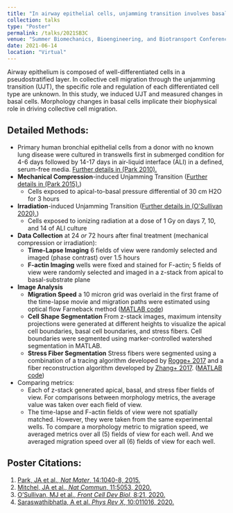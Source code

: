 ```yaml
---
title: "In airway epithelial cells, unjamming transition involves basal cell elongation and stress fiber accumulation"
collection: talks
type: "Poster"
permalink: /talks/2021SB3C
venue: "Summer Biomechanics, Bioengineering, and Biotransport Conference"
date: 2021-06-14
location: "Virtual"
---
```


Airway epithelium is composed of well-differentiated cells in a pseudostratified layer. In collective cell migration through the unjamming transition (UJT), the specific role and regulation of each differentiated cell type are unknown. In this study, we induced UJT and measured changes in basal cells. Morphology changes in basal cells implicate their biophysical role in driving collective cell migration.

## Detailed Methods:
* Primary human bronchial epithelial cells from a donor with no known lung disease were cultured in transwells first in submerged condition for 4-6 days followed by 14-17 days in air-liquid interface (ALI) in a defined, serum-free media. [Further details in (Park 2010).](https://pubmed.ncbi.nlm.nih.gov/20650887/)
* **Mechanical Compression**-induced Unjamming Transition ([Further details in (Park 2015).](https://pubmed.ncbi.nlm.nih.gov/26237129/))
    + Cells exposed to apical-to-basal pressure differential of 30 cm H2O for 3 hours
* **Irradiation**-induced Unjamming Transition ([Further details in (O'Sullivan 2020).](https://pubmed.ncbi.nlm.nih.gov/32117962/))
    + Cells exposed to ionizing radiation at a dose of 1 Gy on days 7, 10, and 14 of ALI culture
* **Data Collection** at 24 *or* 72 hours after final treatment (mechanical compression or irradiation):
    + **Time-Lapse Imaging** 6 fields of view were randomly selected and imaged (phase contrast) over 1.5 hours
    + **F-actin Imaging** wells were fixed and stained for F-actin; 5 fields of view were randomly selected and imaged in a z-stack from apical to basal-substrate plane
* **Image Analysis**
    + **Migration Speed** a 10 micron grid was overlaid in the first frame of the time-lapse movie and migration paths were estimated using optical flow Farneback method ([MATLAB code](https://github.com/tkphung/track-cells-matlab))
    + **Cell Shape Segmentation** From z-stack images, maximum intensity projections were generated at different heights to visualize the apical cell boundaries, basal cell boundaries, and stress fibers. Cell boundaries were segmented using marker-controlled watershed segmentation in MATLAB.
    + **Stress Fiber Segmentation** Stress fibers were segmented using a combination of a tracing algorithm developed by [Rogge+ 2017](https://doi.org/10.1111/jmi.12593) and a fiber reconstruction algorithm developed by [Zhang+ 2017](https://bmcbioinformatics.biomedcentral.com/articles/10.1186/s12859-017-1684-y). ([MATLAB code](https://github.com/tkphung/SegmentFibers))
* Comparing metrics:
    + Each of z-stack generated apical, basal, and stress fiber fields of view. For comparisons between morphology metrics, the average value was taken over each field of view.
    + The time-lapse and F-actin fields of view were not spatially matched. However, they were taken from the same experimental wells. To compare a morphology metric to migration speed, we averaged metrics over all (5) fields of view for each well. And we averaged migration speed over all (6) fields of view for each well.

## Poster Citations:
1. [Park, JA et al., *Nat Mater*, 14:1040-8, 2015.](https://pubmed.ncbi.nlm.nih.gov/26237129/)
2. [Mitchel, JA et al., *Nat Commun*, 11:5053, 2020.](https://pubmed.ncbi.nlm.nih.gov/33028821/)
3. [O’Sullivan, MJ et al., *Front Cell Dev Biol*, 8:21, 2020.](https://pubmed.ncbi.nlm.nih.gov/32117962/)
4. [Saraswathibhatla, A et al. *Phys Rev X*, 10:011016, 2020.](https://journals.aps.org/prx/abstract/10.1103/PhysRevX.10.011016)